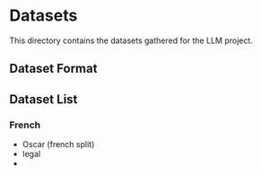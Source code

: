 # Datasets

This directory contains the datasets gathered for the LLM project.

## Dataset Format

## Dataset List

### French

- Oscar (french split)
- legal
- 

